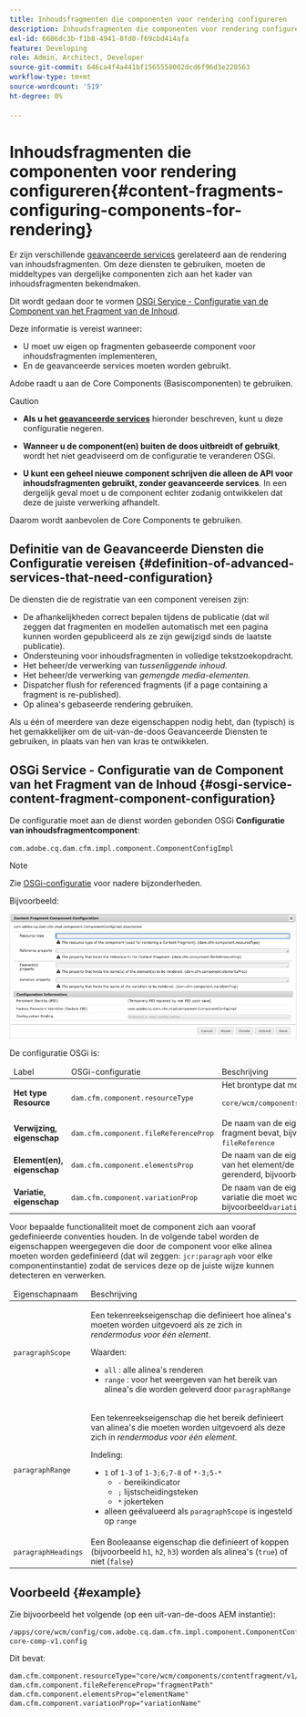 ```yaml
---
title: Inhoudsfragmenten die componenten voor rendering configureren
description: Inhoudsfragmenten die componenten voor rendering configureren
exl-id: 6606dc3b-f1b8-4941-8fd0-f69cbd414afa
feature: Developing
role: Admin, Architect, Developer
source-git-commit: 646ca4f4a441bf1565558002dcd6f96d3e228563
workflow-type: tm+mt
source-wordcount: '519'
ht-degree: 0%

---
```


# Inhoudsfragmenten die componenten voor rendering configureren{#content-fragments-configuring-components-for-rendering}

Er zijn verschillende [geavanceerde services](#definition-of-advanced-services-that-need-configuration) gerelateerd aan de rendering van inhoudsfragmenten. Om deze diensten te gebruiken, moeten de middeltypes van dergelijke componenten zich aan het kader van inhoudsfragmenten bekendmaken.

Dit wordt gedaan door te vormen [OSGi Service - Configuratie van de Component van het Fragment van de Inhoud](#osgi-service-content-fragment-component-configuration).

Deze informatie is vereist wanneer:

* U moet uw eigen op fragmenten gebaseerde component voor inhoudsfragmenten implementeren,
* En de geavanceerde services moeten worden gebruikt.

Adobe raadt u aan de Core Components (Basiscomponenten) te gebruiken.

>[!CAUTION]
>
>* **Als u het [geavanceerde services](#definition-of-advanced-services-that-need-configuration)** hieronder beschreven, kunt u deze configuratie negeren.
>
>* **Wanneer u de component(en) buiten de doos uitbreidt of gebruikt**, wordt het niet geadviseerd om de configuratie te veranderen OSGi.
>
>* **U kunt een geheel nieuwe component schrijven die alleen de API voor inhoudsfragmenten gebruikt, zonder geavanceerde services**. In een dergelijk geval moet u de component echter zodanig ontwikkelen dat deze de juiste verwerking afhandelt.
>
>Daarom wordt aanbevolen de Core Components te gebruiken.

## Definitie van de Geavanceerde Diensten die Configuratie vereisen {#definition-of-advanced-services-that-need-configuration}

De diensten die de registratie van een component vereisen zijn:

* De afhankelijkheden correct bepalen tijdens de publicatie (dat wil zeggen dat fragmenten en modellen automatisch met een pagina kunnen worden gepubliceerd als ze zijn gewijzigd sinds de laatste publicatie).
* Ondersteuning voor inhoudsfragmenten in volledige tekstzoekopdracht.
* Het beheer/de verwerking van *tussenliggende inhoud.*
* Het beheer/de verwerking van *gemengde media-elementen.*
* Dispatcher flush for referenced fragments (if a page containing a fragment is re-published).
* Op alinea&#39;s gebaseerde rendering gebruiken.

Als u één of meerdere van deze eigenschappen nodig hebt, dan (typisch) is het gemakkelijker om de uit-van-de-doos Geavanceerde Diensten te gebruiken, in plaats van hen van kras te ontwikkelen.

## OSGi Service - Configuratie van de Component van het Fragment van de Inhoud {#osgi-service-content-fragment-component-configuration}

De configuratie moet aan de dienst worden gebonden OSGi **Configuratie van inhoudsfragmentcomponent**:

`com.adobe.cq.dam.cfm.impl.component.ComponentConfigImpl`

>[!NOTE]
>
>Zie [OSGi-configuratie](/help/implementing/deploying/overview.md#osgi-configuration) voor nadere bijzonderheden.

Bijvoorbeeld:

![Configuratie van OSGi-component van fragmentatie van configuratieinhoud](assets/cf-component-configuration-osgi.png)

De configuratie OSGi is:

<table>
 <thead>
  <tr>
   <td>Label</td>
   <td>OSGi-configuratie<br /> </td>
   <td>Beschrijving</td>
  </tr>
 </thead>
 <tbody>
  <tr>
   <td><strong>Het type Resource</strong></td>
   <td><code>dam.cfm.component.resourceType</code></td>
   <td>Het brontype dat moet worden geregistreerd, bijvoorbeeld <br /> <p><span class="cmp-examples-demo__property-value"><code>core/wcm/components/contentfragment/v1/contentfragment</code></code></p> </td>
  </tr>
  <tr>
   <td><strong>Verwijzing, eigenschap</strong></td>
   <td><code>dam.cfm.component.fileReferenceProp</code></td>
   <td>De naam van de eigenschap die de verwijzing naar het fragment bevat, bijvoorbeeld <code>fragmentPath</code> of <code>fileReference</code></td>
  </tr>
  <tr>
   <td><strong>Element(en), eigenschap</strong></td>
   <td><code>dam.cfm.component.elementsProp</code></td>
   <td>De naam van de eigenschap die de naam/namen bevat van het element/de elementen die moeten worden gerenderd, bijvoorbeeld<code>elementName</code></td>
  </tr>
  <tr>
   <td><strong>Variatie, eigenschap</strong><br /> </td>
   <td><code>dam.cfm.component.variationProp</code></td>
   <td>De naam van de eigenschap die de naam bevat van de variatie die moet worden gerenderd, bijvoorbeeld<code>variationName</code></td>
  </tr>
 </tbody>
</table>

Voor bepaalde functionaliteit moet de component zich aan vooraf gedefinieerde conventies houden. In de volgende tabel worden de eigenschappen weergegeven die door de component voor elke alinea moeten worden gedefinieerd (dat wil zeggen: `jcr:paragraph` voor elke componentinstantie) zodat de services deze op de juiste wijze kunnen detecteren en verwerken.

<table>
 <thead>
  <tr>
   <td>Eigenschapnaam</td>
   <td>Beschrijving</td>
  </tr>
 </thead>
 <tbody>
  <tr>
   <td><code>paragraphScope</code></td>
   <td><p>Een tekenreekseigenschap die definieert hoe alinea's moeten worden uitgevoerd als ze zich in <em>rendermodus voor één element</em>.</p> <p>Waarden:</p>
    <ul>
     <li><code>all</code> : alle alinea's renderen</li>
     <li><code>range</code> : voor het weergeven van het bereik van alinea's die worden geleverd door <code>paragraphRange</code></li>
    </ul> </td>
  </tr>
  <tr>
   <td><code>paragraphRange</code></td>
   <td><p>Een tekenreekseigenschap die het bereik definieert van alinea's die moeten worden uitgevoerd als deze zich in <em>rendermodus voor één element</em>.</p> <p>Indeling:</p>
    <ul>
     <li><code>1</code> of <code>1-3</code> of <code>1-3;6;7-8</code> of <code>*-3;5-*</code>
     <ul>
       <li><code>-</code> bereikindicator</li>
       <li><code>;</code> lijstscheidingsteken</li>
       <li><code>*</code> jokerteken</li>
     </ul>
     </li>
     <li>alleen geëvalueerd als <code>paragraphScope</code> is ingesteld op <code>range</code></li>
    </ul> </td>
  </tr>
  <tr>
   <td><code>paragraphHeadings</code></td>
   <td>Een Booleaanse eigenschap die definieert of koppen (bijvoorbeeld <code>h1</code>, <code>h2</code>, <code>h3</code>) worden als alinea's (<code>true</code>) of niet (<code>false</code>)</td>
  </tr>
 </tbody>
</table>

## Voorbeeld {#example}

Zie bijvoorbeeld het volgende (op een uit-van-de-doos AEM instantie):

```
/apps/core/wcm/config/com.adobe.cq.dam.cfm.impl.component.ComponentConfigImpl-core-comp-v1.config
```

Dit bevat:

```
dam.cfm.component.resourceType="core/wcm/components/contentfragment/v1/contentfragment"
dam.cfm.component.fileReferenceProp="fragmentPath"
dam.cfm.component.elementsProp="elementName"
dam.cfm.component.variationProp="variationName"
```
